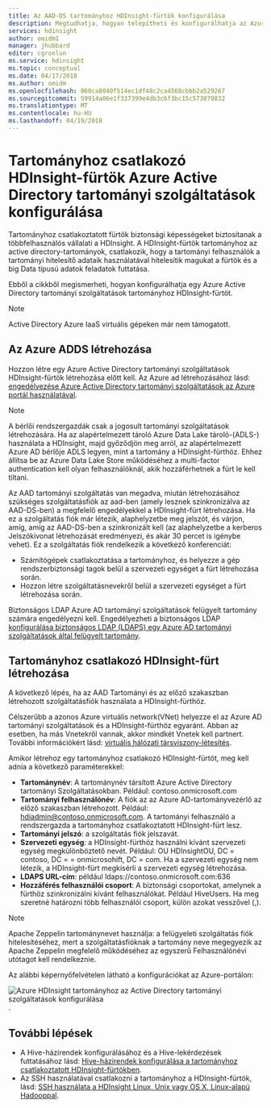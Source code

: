 ```yaml
---
title: Az AAD-DS tartományhoz HDInsight-fürtök konfigurálása
description: Megtudhatja, hogyan telepítheti és konfigurálhatja az Azure Active Directory tartományi szolgáltatások tartományhoz HDInsight-fürtök
services: hdinsight
author: omidm1
manager: jhubbard
editor: cgronlun
ms.service: hdinsight
ms.topic: conceptual
ms.date: 04/17/2018
ms.author: omidm
ms.openlocfilehash: 060ca8040f514ec1df48c2ca4568cbbb2a529267
ms.sourcegitcommit: 59914a06e1f337399e4db3c6f3bc15c573079832
ms.translationtype: MT
ms.contentlocale: hu-HU
ms.lasthandoff: 04/19/2018
---
```

# <a name="configure-domain-joined-hdinsight-clusters-using-azure-active-directory-domain-services"></a>Tartományhoz csatlakozó HDInsight-fürtök Azure Active Directory tartományi szolgáltatások konfigurálása

Tartományhoz csatlakoztatott fürtök biztonsági képességeket biztosítanak a többfelhasználós vállalati a HDInsight. A HDInsight-fürtök tartományhoz az active directory-tartományok, csatlakozik, hogy a tartományi felhasználók a tartományi hitelesítő adataik használatával hitelesítik magukat a fürtök és a big Data típusú adatok feladatok futtatása. 

Ebből a cikkből megismerheti, hogyan konfigurálhatja egy Azure Active Directory tartományi szolgáltatások tartományhoz HDInsight-fürtöt.

> [!NOTE]
> Active Directory Azure IaaS virtuális gépeken már nem támogatott.

## <a name="create-azure-adds"></a>Az Azure ADDS létrehozása

Hozzon létre egy Azure Active Directory tartományi szolgáltatások HDInsight-fürtök létrehozása előtt kell. Az Azure ad létrehozásához lásd: [engedélyezése Azure Active Directory tartományi szolgáltatások az Azure portál használatával](../../active-directory-domain-services/active-directory-ds-getting-started.md). 

> [!NOTE]
> A bérlői rendszergazdák csak a jogosult tartományi szolgáltatások létrehozására. Ha az alapértelmezett tároló Azure Data Lake tároló-(ADLS-) használata a HDInsight, majd győződjön meg arról, az alapértelmezett Azure AD bérlője ADLS legyen, mint a tartomány a HDInsight-fürthöz. Ehhez állítsa be az Azure Data Lake Store működéséhez a multi-factor authentication kell olyan felhasználóknál, akik hozzáférhetnek a fürt le kell tiltani.

Az AAD tartományi szolgáltatás van megadva, miután létrehozásához szükséges szolgáltatásfiók az aad-ben (amely lesznek szinkronizálva az AAD-DS-ben) a megfelelő engedélyekkel a HDInsight-fürt létrehozása. Ha ez a szolgáltatás fiók már létezik, alaphelyzetbe meg jelszót, és várjon, amíg, amíg az AAD-DS-ben a szinkronizált kell (az alaphelyzetbe a kerberos Jelszókivonat létrehozását eredményezi, és akár 30 percet is igénybe vehet). Ez a szolgáltatás fiók rendelkezik a következő konferenciát:

- Számítógépek csatlakoztatása a tartományhoz, és helyezze a gép rendszerbiztonsági tagok belül a szervezeti egységet a fürt létrehozása során.
- Hozzon létre szolgáltatásnevekről belül a szervezeti egységet a fürt létrehozása során.

Biztonságos LDAP Azure AD tartományi szolgáltatások felügyelt tartomány számára engedélyezni kell. Engedélyezheti a biztonságos LDAP [konfigurálása biztonságos LDAP (LDAPS) egy Azure AD tartományi szolgáltatások által felügyelt tartomány](../../active-directory-domain-services/active-directory-ds-admin-guide-configure-secure-ldap.md).

## <a name="create-a-domain-joined-hdinsight-cluster"></a>Tartományhoz csatlakozó HDInsight-fürt létrehozása

A következő lépés, ha az AAD Tartományi és az előző szakaszban létrehozott szolgáltatásfiók használata a HDInsight-fürthöz.

Célszerűbb a azonos Azure virtuális network(VNet) helyezze el az Azure AD tartományi szolgáltatások és a HDInsight-fürthöz egyaránt. Abban az esetben, ha más Vnetekről vannak, akkor mindkét Vnetek kell partnert. További információkért lásd: [virtuális hálózati társviszony-létesítés](../../virtual-network/virtual-network-peering-overview.md).

Amikor létrehoz egy tartományhoz csatlakozó HDInsight-fürtöt, meg kell adnia a következő paraméterekkel:

- **Tartománynév**: A tartománynév társított Azure Active Directory tartományi Szolgáltatásokban. Például: contoso.onmicrosoft.com
- **Tartományi felhasználónév**: A fiók az az Azure AD-tartományvezérlő az előző szakaszban létrehozott. Például: hdiadmin@contoso.onmicrosoft.com. A tartományi felhasználó a rendszergazda a tartományhoz csatlakoztatott HDInsight-fürt lesz.
- **Tartományi jelszó**: a szolgáltatás fiók jelszavát.
- **Szervezeti egység**: a HDInsight-fürthöz használni kívánt szervezeti egység megkülönböztető nevét. Például: OU HDInsightOU, DC = contoso, DC = = onmicrosohift, DC = com. Ha a szervezeti egység nem létezik, a HDInsight-fürt megkísérli a szervezeti egység létrehozása. 
- **LDAPS URL-cím**: például ldaps://contoso.onmicrosoft.com:636
- **Hozzáférés felhasználói csoport**: A biztonsági csoportokat, amelynek a fürthöz szinkronizálni kívánt felhasználókat. Például HiveUsers. Ha meg szeretné határozni több felhasználói csoport, külön azokat vesszővel (,).
 
> [!NOTE]
> Apache Zeppelin tartománynevet használja: a felügyeleti szolgáltatás fiók hitelesítéséhez, mert a szolgáltatásfióknak a tartomány neve megegyezik az Apache Zeppelin megfelelő működéséhez az egyszerű Felhasználónévi utótagot kell rendelkeznie.
 
Az alábbi képernyőfelvételen látható a konfigurációkat az Azure-portálon:

![Azure HDInsight tartományhoz az Active Directory tartományi szolgáltatások konfigurálása](./media/apache-domain-joined-configure-using-azure-adds/hdinsight-domain-joined-configuration-azure-aads-portal.png).


## <a name="next-steps"></a>További lépések
* A Hive-házirendek konfigurálásához és a Hive-lekérdezések futtatásához lásd: [Hive-házirendek konfigurálása a tartományhoz csatlakoztatott HDInsight-fürtökben](apache-domain-joined-run-hive.md).
* Az SSH használatával csatlakozni a tartományhoz a HDInsight-fürtök, lásd: [SSH használata a HDInsight Linux, Unix vagy OS X, Linux-alapú Hadooppal](../hdinsight-hadoop-linux-use-ssh-unix.md#domainjoined).

